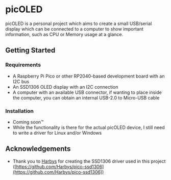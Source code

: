 # picOLED

picOLED is a personal project which aims to create a small USB/serial display which can be connected to a computer to
show important information, such as CPU or Memory usage at a glance.

## Getting Started

### Requirements

- A Raspberry Pi Pico or other RP2040-based development board with an I2C bus
- An SSD1306 OLED display with an I2C connection
- A computer with an available USB connector, if wanting to place inside the computer, you can obtain an internal
USB-2.0 to Micro-USB cable

### Installation

- Coming soon™
- While the functionality is there for the actual picOLED device, I still need to write a driver for Linux and/or Windows

## Acknowledgements

- Thank you to [Harbys](https://github.com/Harbys) for creating the SSD1306 driver used in this project
([https://github.com/Harbys/pico-ssd1306](https://github.com/Harbys/pico-ssd1306))